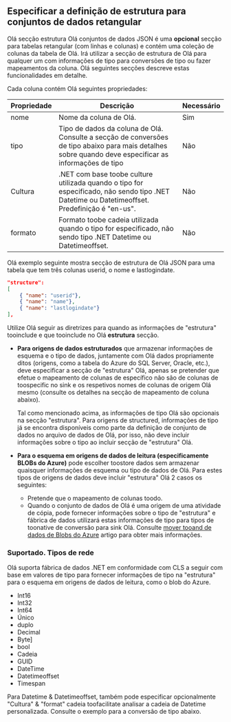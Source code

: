## <a name="specifying-structure-definition-for-rectangular-datasets"></a>Especificar a definição de estrutura para conjuntos de dados retangular
Olá secção estrutura Olá conjuntos de dados JSON é uma **opcional** secção para tabelas retangular (com linhas e colunas) e contém uma coleção de colunas da tabela de Olá. Irá utilizar a secção de estrutura de Olá para qualquer um com informações de tipo para conversões de tipo ou fazer mapeamentos da coluna. Olá seguintes secções descreve estas funcionalidades em detalhe. 

Cada coluna contém Olá seguintes propriedades:

| Propriedade | Descrição | Necessário |
| --- | --- | --- |
| nome |Nome da coluna de Olá. |Sim |
| tipo |Tipo de dados da coluna de Olá. Consulte a secção de conversões de tipo abaixo para mais detalhes sobre quando deve especificar as informações de tipo |Não |
| Cultura |.NET com base toobe culture utilizada quando o tipo for especificado, não sendo tipo .NET Datetime ou Datetimeoffset. Predefinição é "en-us". |Não |
| formato |Formato toobe cadeia utilizada quando o tipo for especificado, não sendo tipo .NET Datetime ou Datetimeoffset. |Não |

Olá exemplo seguinte mostra secção de estrutura de Olá JSON para uma tabela que tem três colunas userid, o nome e lastlogindate.

```json
"structure": 
[
    { "name": "userid"},
    { "name": "name"},
    { "name": "lastlogindate"}
],
```

Utilize Olá seguir as diretrizes para quando as informações de "estrutura" tooinclude e que tooinclude no Olá **estrutura** secção.

* **Para origens de dados estruturados** que armazenar informações de esquema e o tipo de dados, juntamente com Olá dados propriamente ditos (origens, como a tabela do Azure do SQL Server, Oracle, etc.), deve especificar a secção de "estrutura" Olá, apenas se pretender que efetue o mapeamento de colunas de específico não são de colunas de toospecific no sink e os respetivos nomes de colunas de origem Olá mesmo (consulte os detalhes na secção de mapeamento de coluna abaixo). 
  
    Tal como mencionado acima, as informações de tipo Olá são opcionais na secção "estrutura". Para origens de structured, informações de tipo já se encontra disponíveis como parte da definição de conjunto de dados no arquivo de dados de Olá, por isso, não deve incluir informações sobre o tipo ao incluir secção de "estrutura" Olá.
* **Para o esquema em origens de dados de leitura (especificamente BLOBs do Azure)** pode escolher toostore dados sem armazenar quaisquer informações de esquema ou tipo de dados de Olá. Para estes tipos de origens de dados deve incluir "estrutura" Olá 2 casos os seguintes:
  * Pretende que o mapeamento de colunas toodo.
  * Quando o conjunto de dados de Olá é uma origem de uma atividade de cópia, pode fornecer informações sobre o tipo de "estrutura" e fábrica de dados utilizará estas informações de tipo para tipos de toonative de conversão para sink Olá. Consulte [mover tooand de dados de Blobs do Azure](../articles/data-factory/data-factory-azure-blob-connector.md) artigo para obter mais informações.

### <a name="supported-net-based-types"></a>Suportado. Tipos de rede
Olá suporta fábrica de dados .NET em conformidade com CLS a seguir com base em valores de tipo para fornecer informações de tipo na "estrutura" para o esquema em origens de dados de leitura, como o blob do Azure.

* Int16
* Int32 
* Int64
* Único
* duplo
* Decimal
* Byte]
* bool
* Cadeia 
* GUID
* DateTime
* Datetimeoffset
* Timespan 

Para Datetime & Datetimeoffset, também pode especificar opcionalmente "Cultura" & "format" cadeia toofacilitate analisar a cadeia de Datetime personalizada. Consulte o exemplo para a conversão de tipo abaixo.


